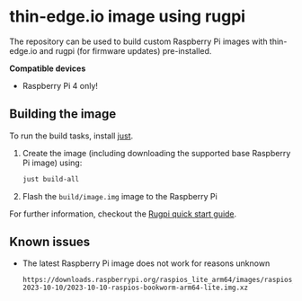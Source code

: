 # thin-edge.io image using rugpi

The repository can be used to build custom Raspberry Pi images with thin-edge.io and rugpi (for firmware updates) pre-installed.

**Compatible devices**

* Raspberry Pi 4 only!

## Building the image

To run the build tasks, install [just](https://just.systems/man/en/chapter_5.html).

1. Create the image (including downloading the supported base Raspberry Pi image) using:

    ```sh
    just build-all
    ```

2. Flash the `build/image.img` image to the Raspberry Pi

For further information, checkout the [Rugpi quick start guide](https://oss.silitics.com/rugpi/docs/getting-started).

## Known issues

* The latest Raspberry Pi image does not work for reasons unknown

    ```
    https://downloads.raspberrypi.org/raspios_lite_arm64/images/raspios_lite_arm64-2023-10-10/2023-10-10-raspios-bookworm-arm64-lite.img.xz
    ```
